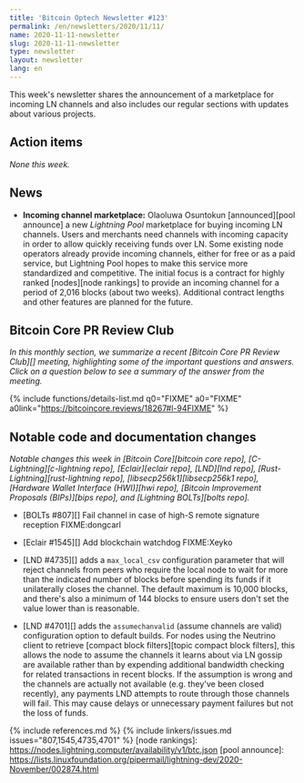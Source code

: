 ```yaml
---
title: 'Bitcoin Optech Newsletter #123'
permalink: /en/newsletters/2020/11/11/
name: 2020-11-11-newsletter
slug: 2020-11-11-newsletter
type: newsletter
layout: newsletter
lang: en
---
```

This week's newsletter shares the announcement of a marketplace for
incoming LN channels and also includes our regular sections with updates
about various projects.

## Action items

*None this week.*

## News

- **Incoming channel marketplace:** Olaoluwa Osuntokun [announced][pool
  announce] a new *Lightning Pool* marketplace for buying incoming LN channels.  Users and
  merchants need channels with incoming capacity in order to allow
  quickly receiving funds over LN.  Some existing node operators already
  provide incoming channels, either for free or as a paid service, but
  Lightning Pool hopes to make this service more
  standardized and competitive.  The initial focus is a contract for
  highly ranked [nodes][node rankings] to provide an incoming
  channel for a period of 2,016 blocks (about two weeks).  Additional
  contract lengths and other features are planned for the future.

## Bitcoin Core PR Review Club

*In this monthly section, we summarize a recent [Bitcoin Core PR Review Club][]
meeting, highlighting some of the important questions and answers.  Click on a
question below to see a summary of the answer from the meeting.*

{% include functions/details-list.md
  q0="FIXME"
  a0="FIXME"
  a0link="https://bitcoincore.reviews/18267#l-94FIXME"
%}

## Notable code and documentation changes

*Notable changes this week in [Bitcoin Core][bitcoin core repo],
[C-Lightning][c-lightning repo], [Eclair][eclair repo], [LND][lnd repo],
[Rust-Lightning][rust-lightning repo], [libsecp256k1][libsecp256k1 repo],
[Hardware Wallet Interface (HWI)][hwi repo], [Bitcoin Improvement Proposals
(BIPs)][bips repo], and [Lightning BOLTs][bolts repo].*

- [BOLTs #807][] Fail channel in case of high-S remote signature reception FIXME:dongcarl

- [Eclair #1545][] Add blockchain watchdog FIXME:Xeyko

- [LND #4735][] adds a `max_local_csv` configuration parameter that
  will reject channels from peers who require the local node to wait for more
  than the indicated number of blocks before spending its
  funds if it unilaterally closes the channel.  The default maximum is
  10,000 blocks, and there's also a minimum of 144 blocks to ensure users
  don't set the value lower than is reasonable.

- [LND #4701][] adds the `assumechanvalid` (assume channels are
  valid) configuration option to default builds.  For nodes using the Neutrino
  client to retrieve [compact block filters][topic compact block
  filters], this allows the node to assume the channels it learns about via LN
  gossip are available rather than by expending additional bandwidth
  checking for related transactions in recent blocks.  If the assumption
  is wrong and the channels are actually not available (e.g. they've
  been closed recently), any payments LND attempts to route through
  those channels will fail.  This may cause delays or unnecessary
  payment failures but not the loss of funds.

{% include references.md %}
{% include linkers/issues.md issues="807,1545,4735,4701" %}
[node rankings]: https://nodes.lightning.computer/availability/v1/btc.json
[pool announce]: https://lists.linuxfoundation.org/pipermail/lightning-dev/2020-November/002874.html
